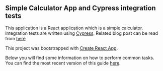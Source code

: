 ## Simple Calculator App and Cypress integration tests
This application is a React application which is a simple calculator.
Integration tests are written using [Cypress](https://www.cypress.io/).
Related blog post can be read from [here](https://medium.com/@ahmetkapusuz/testing-react-application-with-cypress-fce9e159fec) 


This project was bootstrapped with [Create React App](https://github.com/facebookincubator/create-react-app).

Below you will find some information on how to perform common tasks.<br>
You can find the most recent version of this guide [here](https://github.com/facebookincubator/create-react-app/blob/master/packages/react-scripts/template/README.md).
